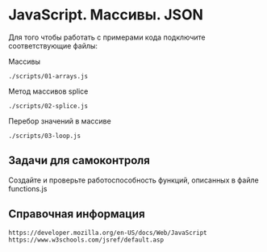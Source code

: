 # JavaScript. Массивы. JSON

Для того чтобы работать с примерами кода подключите соответствующие файлы:

Массивы

    ./scripts/01-arrays.js

Метод массивов splice

    ./scripts/02-splice.js

Перебор значений в массиве

    ./scripts/03-loop.js

## Задачи для самоконтроля

Создайте и проверьте работоспособность функций, описанных в файле functions.js

## Справочная информация

    https://developer.mozilla.org/en-US/docs/Web/JavaScript
    https://www.w3schools.com/jsref/default.asp
